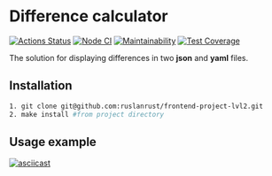 # Difference calculator
[![Actions Status](https://github.com/ruslanrust/frontend-project-lvl2/workflows/hexlet-check/badge.svg)](https://github.com/ruslanrust/frontend-project-lvl2/actions)
[![Node CI](https://github.com/ruslanrust/frontend-project-lvl2/actions/workflows/nodeci.yml/badge.svg)](https://github.com/ruslanrust/frontend-project-lvl2/actions/workflows/nodeci.yml)
[![Maintainability](https://api.codeclimate.com/v1/badges/e38d36b44962ef5182e0/maintainability)](https://codeclimate.com/github/ruslanrust/frontend-project-lvl2/maintainability)
[![Test Coverage](https://api.codeclimate.com/v1/badges/e38d36b44962ef5182e0/test_coverage)](https://codeclimate.com/github/ruslanrust/frontend-project-lvl2/test_coverage)

The solution for displaying differences in two **json** and **yaml** files.

##  Installation
```sh
1. git clone git@github.com:ruslanrust/frontend-project-lvl2.git
2. make install #from project directory
```

## Usage example

[![asciicast](https://asciinema.org/a/RlNphCOzUzhC85VR5R51srBgq.svg)](https://asciinema.org/a/RlNphCOzUzhC85VR5R51srBgq)
